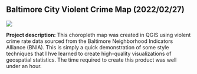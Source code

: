 ## Baltimore City Violent Crime Map (2022/02/27)

[<img src="Project383.2/Lab3ges383.svg?raw=true"/>](/Project383.2/index)

**Project description:** This choropleth map was created in QGIS using violent crime rate data sourced from the Baltimore Neighborhood Indicators Alliance (BNIA). This is simply a quick demonstration of some style techniques that I hve learned to create high-quality visualizations of geospatial statistics. The time required to create this product was well under an hour. 
